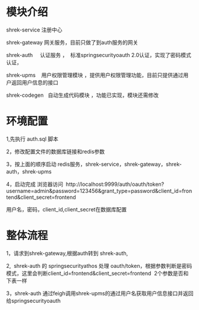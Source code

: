 # 模块介绍

shrek-service 注册中心

shrek-gateway 网关服务，目前只做了到auth服务的网关

shrek-auth     认证服务 ，  标准springsecurityoauth 2.0认证，实现了密码模式认证，

shrek-upms    用户权限管理模块 ，提供用户权限管理功能，目前只提供通过用户返回用户信息的接口

shrek-codegen   自动生成代码模块 ，功能已实现，模块还需修改

# 环境配置

1,先执行 auth.sql 脚本 <br>

2，修改配置文件的数据库链接和redis参数 <br>

3，按上面的顺序启动 redis服务，shrek-service，shrek-gateway，shrek-auth，shrek-upms  <br>

4，启动完成 浏览器访问  http://localhost:9999/auth/oauth/token?username=admin&password=123456&grant_type=password&client_id=frontend&client_secret=frontend <br>

用户名，密码，client_id,client_secret在数据库配置 <br>



#  整体流程    <br>

1，请求到shrek-gateway,根据auth转到 shrek-auth, <br>

2,  shrek-auth 的 springsecurityathos 处理 oauth/token，根据参数判断是密码模式，这里会判断client_id=frontend&client_secret=frontend  2个参数是否和下表一样 <br>

3，shrek-auth 通过feigh调用shrek-upms的通过用户名获取用户信息接口并返回给springsecurityoauth <br>


